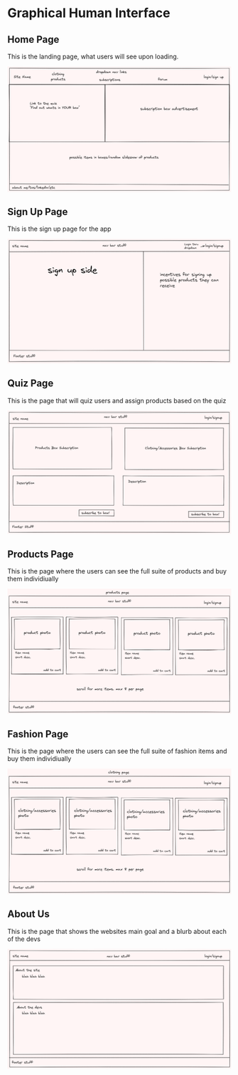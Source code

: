 # Graphical Human Interface

## Home Page
This is the landing page, what users will see upon loading.

![Home Page](wireframes/homePage.png)

## Sign Up Page
This is the sign up page for the app

![sign Up Page](wireframes/signUpPage.png)

## Quiz Page
This is the page that will quiz users and assign products based 
on the quiz


![Subscription Box Overview](wireframes/subscriptionsPage.png)

## Products Page
This is the page where the users can see the full suite of products
and buy them individiually 

![Products Subscription Box](wireframes/productsPage.png)

## Fashion Page
This is the page where the users can see the full suite of fashion items
and buy them individiually 

![Fashion Subscription Box](wireframes/clothingAccPage.png)

## About Us
This is the page that shows the websites main goal and a blurb about 
each of the devs

![About Us](wireframes/aboutUsPage.png)
